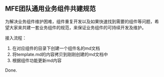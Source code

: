 ## MFE团队通用业务组件共建规范
为解决业务组件维护困难，组件重复开发以及如果快速找到需要的组件等问题，希望大家来共建一套业务组件的规范，来保证业务组件的可持续开发及维护。

接入流程：
1. 在对应组件的目录下创建一个组件名的md文档
2. 将template.md的内容拷贝到刚刚创建的md文档中
3. 根据组件功能更新md内容

Done.
